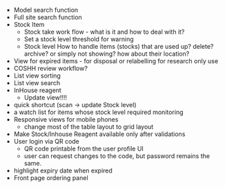 - Model search function
- Full site search function
- Stock Item 
  - Stock take work flow - what is it and how to deal with it?
  - Set a stock level threshold for warning
  - Stock level How to handle items (stocks) that are used up? delete? archive? or simply not showing? how about their location? 
- View for expired items - for disposal or relabelling for research only use
- COSHH review workflow?
- List view sorting
- List view search
- InHouse reagent
  - Update view!!!!
- quick shortcut (scan -> update Stock level)
- a watch list for items whose stock level required monitoring
- Responsive views for mobile phones
  - change most of the table layout to grid layout
- Make Stock/Inhouse Reagent available only after validations
- User login via QR code
  - QR code printable from the user profile UI
  - user can request changes to the code, but password remains the same.
- highlight expiry date when expired
- Front page ordering panel